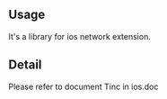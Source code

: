 ## Usage
It's a library for ios network extension. 

## Detail
Please refer to document Tinc in ios.doc
